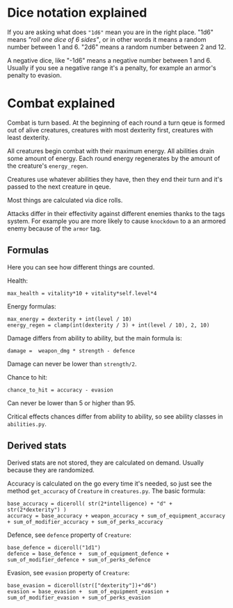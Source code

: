 # Dice notation explained

If you are asking what does `"1d6"` mean you are in the right place.
"1d6" means *"roll one dice of 6 sides"*, or in other words it means a random number between 1 and 6.
"2d6" means a random number between 2 and 12.

A negative dice, like "-1d6" means a negative number between 1 and 6. Usually if you see a negative range it's a penalty, for example an armor's penalty to evasion.

# Combat explained

Combat is turn based. At the beginning of each round a turn qeue is formed out of alive creatures, creatures with most dexterity first, creatures with least dexterity.

All creatures begin combat with their maximum energy. All abilities drain some amount of energy. 
Each round energy regenerates by the amount of the creature's `energy_regen`.

Creatures use whatever abilities they have, then they end their turn and it's passed to the next creature in qeue.

Most things are calculated via dice rolls. 

Attacks differ in their effectivity against different enemies thanks to the tags system.
For example you are more likely to cause `knockdown` to a an armored enemy because of the `armor` tag.  


## Formulas
Here you can see how different things are counted.

Health:
```
max_health = vitality*10 + vitality*self.level*4
```

Energy formulas:
```
max_energy = dexterity + int(level / 10)
energy_regen = clamp(int(dexterity / 3) + int(level / 10), 2, 10)
```

Damage differs from ability to ability, but the main formula is:
```
damage =  weapon_dmg * strength - defence
```
Damage can never be lower than `strength/2`.

Chance to hit:
```
chance_to_hit = accuracy - evasion
```
Can never be lower than 5 or higher than 95.

Critical effects chances differ from ability to ability, so see ability classes in `abilities.py`.

## Derived stats
Derived stats are not stored, they are calculated on demand. Usually because they are randomized.

Accuracy is calculated on the go every time it's needed, so just see the method `get_accuracy` of `Creature` in `creatures.py`.
The basic formula:
```
base_accuracy = diceroll( str(2*intelligence) + "d" + str(2*dexterity") )
accuracy = base_accuracy + weapon_accuracy + sum_of_equipment_accuracy + sum_of_modifier_accuracy + sum_of_perks_accuracy
```

Defence, see `defence` property of `Creature`:
```
base_defence = diceroll("1d1")
defence = base_defence +  sum_of_equipment_defence + sum_of_modifier_defence + sum_of_perks_defence 
```

Evasion, see `evasion` property of `Creature`:
```
base_evasion = diceroll(str(["dexterity"])+"d6")
evasion = base_evasion +  sum_of_equipment_evasion + sum_of_modifier_evasion + sum_of_perks_evasion 
```